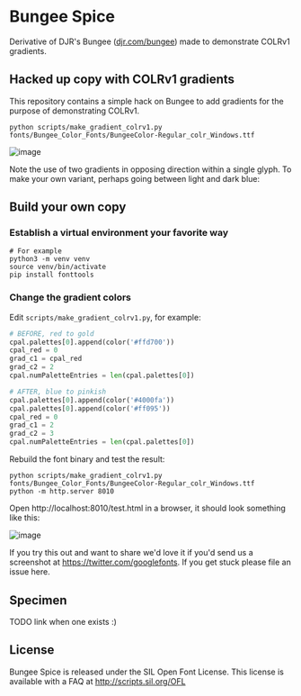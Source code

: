 # Bungee Spice

Derivative of DJR's Bungee ([djr.com/bungee](https://djr.com/bungee)) made to demonstrate COLRv1 gradients.

## Hacked up copy with COLRv1 gradients

This repository contains a simple hack on Bungee to add gradients for the purpose of demonstrating COLRv1.

```
python scripts/make_gradient_colrv1.py fonts/Bungee_Color_Fonts/BungeeColor-Regular_colr_Windows.ttf
```

![image](https://user-images.githubusercontent.com/6466432/145077040-422a5b03-4874-4bcc-ac72-ae8adfe0c135.png)

Note the use of two gradients in opposing direction within a single glyph. To make your own variant, perhaps going
between light and dark blue:

## Build your own copy

### Establish a virtual environment your favorite way

```
# For example
python3 -m venv venv
source venv/bin/activate
pip install fonttools
```

### Change the gradient colors

Edit `scripts/make_gradient_colrv1.py`, for example:

```python
# BEFORE, red to gold
cpal.palettes[0].append(color('#ffd700'))
cpal_red = 0
grad_c1 = cpal_red
grad_c2 = 2
cpal.numPaletteEntries = len(cpal.palettes[0])
```

```python
# AFTER, blue to pinkish
cpal.palettes[0].append(color('#4000fa'))
cpal.palettes[0].append(color('#ff095'))
cpal_red = 0
grad_c1 = 2
grad_c2 = 3
cpal.numPaletteEntries = len(cpal.palettes[0])
```

Rebuild the font binary and test the result:

```shell
python scripts/make_gradient_colrv1.py fonts/Bungee_Color_Fonts/BungeeColor-Regular_colr_Windows.ttf
python -m http.server 8010
```

Open http://localhost:8010/test.html in a browser, it should look something like this:

![image](https://user-images.githubusercontent.com/6466432/145114577-9297eaed-ffdd-4a75-9ccd-f02162328850.png)

If you try this out and want to share we'd love it if you'd send us a screenshot at https://twitter.com/googlefonts. If you get stuck please file an issue here.

## Specimen

TODO link when one exists :)

## License

Bungee Spice is released under the SIL Open Font License. This license is available with a FAQ at <http://scripts.sil.org/OFL>

